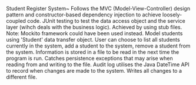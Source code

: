 Student Register System~
Follows the MVC (Model-View-Controller) design pattern and constructor-based dependency injection to achieve loosely-coupled code.
JUnit testing to test the data access object and the service layer (wihch deals with the business logic). Achieved by using stub files. Note: Mockito framework could have been used instead.
Model students using 'Student' data transfer object.
User can choose to list all students currently in the system, add a student to the system, remove a student from the system. Information is stored in a file to be read in the next time the program is run.
Catches persistence exceptions that may arise when reading from and writing to the file.
Audit log utilises the Java DateTime API to record when changes are made to the system. Writes all changes to a different file.